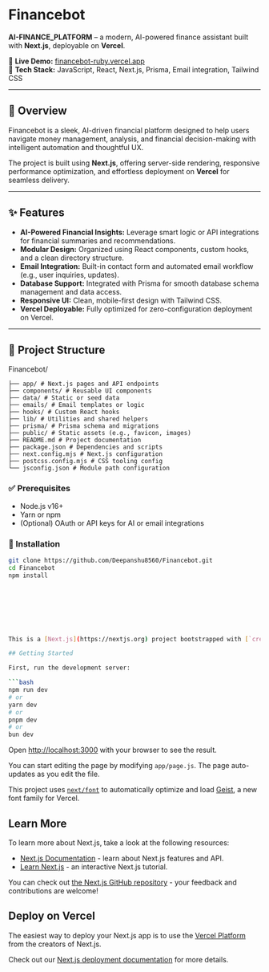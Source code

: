 # Financebot

**AI-FINANCE_PLATFORM** – a modern, AI-powered finance assistant built with **Next.js**, deployable on **Vercel**.

🚀 **Live Demo:** [financebot-ruby.vercel.app](https://financebot-ruby.vercel.app)  
📂 **Tech Stack:** JavaScript, React, Next.js, Prisma, Email integration, Tailwind CSS  

---

## 📖 Overview

Financebot is a sleek, AI-driven financial platform designed to help users navigate money management, analysis, and financial decision-making with intelligent automation and thoughtful UX.

The project is built using **Next.js**, offering server-side rendering, responsive performance optimization, and effortless deployment on **Vercel** for seamless delivery.

---

## ✨ Features

- **AI-Powered Financial Insights:** Leverage smart logic or API integrations for financial summaries and recommendations.  
- **Modular Design:** Organized using React components, custom hooks, and a clean directory structure.  
- **Email Integration:** Built-in contact form and automated email workflow (e.g., user inquiries, updates).  
- **Database Support:** Integrated with Prisma for smooth database schema management and data access.  
- **Responsive UI:** Clean, mobile-first design with Tailwind CSS.  
- **Vercel Deployable:** Fully optimized for zero-configuration deployment on Vercel.  

---

## 📂 Project Structure

Financebot/
```
├── app/ # Next.js pages and API endpoints
├── components/ # Reusable UI components
├── data/ # Static or seed data
├── emails/ # Email templates or logic
├── hooks/ # Custom React hooks
├── lib/ # Utilities and shared helpers
├── prisma/ # Prisma schema and migrations
├── public/ # Static assets (e.g., favicon, images)
├── README.md # Project documentation
├── package.json # Dependencies and scripts
├── next.config.mjs # Next.js configuration
├── postcss.config.mjs # CSS tooling config
└── jsconfig.json # Module path configuration
```


### ✅ Prerequisites

- Node.js v16+  
- Yarn or npm  
- (Optional) OAuth or API keys for AI or email integrations  

### 🔧 Installation

```bash
git clone https://github.com/Deepanshu8560/Financebot.git
cd Financebot
npm install








This is a [Next.js](https://nextjs.org) project bootstrapped with [`create-next-app`](https://github.com/vercel/next.js/tree/canary/packages/create-next-app).

## Getting Started

First, run the development server:

```bash
npm run dev
# or
yarn dev
# or
pnpm dev
# or
bun dev
```

Open [http://localhost:3000](http://localhost:3000) with your browser to see the result.

You can start editing the page by modifying `app/page.js`. The page auto-updates as you edit the file.

This project uses [`next/font`](https://nextjs.org/docs/app/building-your-application/optimizing/fonts) to automatically optimize and load [Geist](https://vercel.com/font), a new font family for Vercel.

## Learn More

To learn more about Next.js, take a look at the following resources:

- [Next.js Documentation](https://nextjs.org/docs) - learn about Next.js features and API.
- [Learn Next.js](https://nextjs.org/learn) - an interactive Next.js tutorial.

You can check out [the Next.js GitHub repository](https://github.com/vercel/next.js) - your feedback and contributions are welcome!

## Deploy on Vercel

The easiest way to deploy your Next.js app is to use the [Vercel Platform](https://vercel.com/new?utm_medium=default-template&filter=next.js&utm_source=create-next-app&utm_campaign=create-next-app-readme) from the creators of Next.js.

Check out our [Next.js deployment documentation](https://nextjs.org/docs/app/building-your-application/deploying) for more details.
